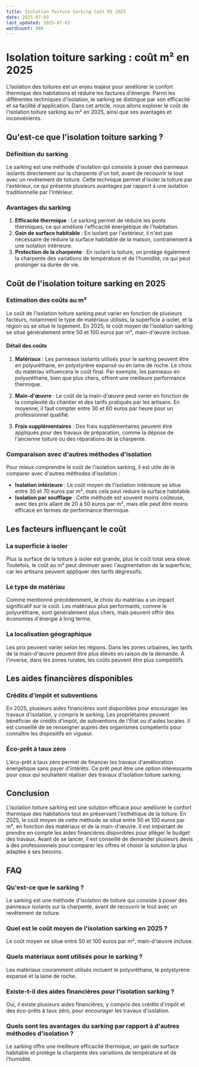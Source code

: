 ```yaml
---
title: Isolation Toiture Sarking Coût M2 2025
date: 2025-07-03
last_updated: 2025-07-03
wordcount: 908
---
```


# Isolation toiture sarking : coût m² en 2025

L'isolation des toitures est un enjeu majeur pour améliorer le confort thermique des habitations et réduire les factures d'énergie. Parmi les différentes techniques d'isolation, le sarking se distingue par son efficacité et sa facilité d'application. Dans cet article, nous allons explorer le coût de l'isolation toiture sarking au m² en 2025, ainsi que ses avantages et inconvénients.

## Qu'est-ce que l'isolation toiture sarking ?

### Définition du sarking

Le sarking est une méthode d'isolation qui consiste à poser des panneaux isolants directement sur la charpente d'un toit, avant de recouvrir le tout avec un revêtement de toiture. Cette technique permet d'isoler la toiture par l'extérieur, ce qui présente plusieurs avantages par rapport à une isolation traditionnelle par l'intérieur.

### Avantages du sarking

1. **Efficacité thermique** : Le sarking permet de réduire les ponts thermiques, ce qui améliore l'efficacité énergétique de l'habitation.
2. **Gain de surface habitable** : En isolant par l'extérieur, il n'est pas nécessaire de réduire la surface habitable de la maison, contrairement à une isolation intérieure.
3. **Protection de la charpente** : En isolant la toiture, on protège également la charpente des variations de température et de l'humidité, ce qui peut prolonger sa durée de vie.

## Coût de l'isolation toiture sarking en 2025

### Estimation des coûts au m²

Le coût de l'isolation toiture sarking peut varier en fonction de plusieurs facteurs, notamment le type de matériaux utilisés, la superficie à isoler, et la région où se situe le logement. En 2025, le coût moyen de l'isolation sarking se situe généralement entre 50 et 100 euros par m², main-d'œuvre incluse.

#### Détail des coûts

1. **Matériaux** : Les panneaux isolants utilisés pour le sarking peuvent être en polyuréthane, en polystyrène expansé ou en laine de roche. Le choix du matériau influencera le coût final. Par exemple, les panneaux en polyuréthane, bien que plus chers, offrent une meilleure performance thermique.
   
2. **Main-d'œuvre** : Le coût de la main-d'œuvre peut varier en fonction de la complexité du chantier et des tarifs pratiqués par les artisans. En moyenne, il faut compter entre 30 et 60 euros par heure pour un professionnel qualifié.

3. **Frais supplémentaires** : Des frais supplémentaires peuvent être appliqués pour des travaux de préparation, comme la dépose de l'ancienne toiture ou des réparations de la charpente.

### Comparaison avec d'autres méthodes d'isolation

Pour mieux comprendre le coût de l'isolation sarking, il est utile de le comparer avec d'autres méthodes d'isolation :

- **Isolation intérieure** : Le coût moyen de l'isolation intérieure se situe entre 30 et 70 euros par m², mais cela peut réduire la surface habitable.
- **Isolation par soufflage** : Cette méthode est souvent moins coûteuse, avec des prix allant de 20 à 50 euros par m², mais elle peut être moins efficace en termes de performance thermique.

## Les facteurs influençant le coût

### La superficie à isoler

Plus la surface de la toiture à isoler est grande, plus le coût total sera élevé. Toutefois, le coût au m² peut diminuer avec l'augmentation de la superficie, car les artisans peuvent appliquer des tarifs dégressifs.

### Le type de matériau

Comme mentionné précédemment, le choix du matériau a un impact significatif sur le coût. Les matériaux plus performants, comme le polyuréthane, sont généralement plus chers, mais peuvent offrir des économies d'énergie à long terme.

### La localisation géographique

Les prix peuvent varier selon les régions. Dans les zones urbaines, les tarifs de la main-d'œuvre peuvent être plus élevés en raison de la demande. À l'inverse, dans les zones rurales, les coûts peuvent être plus compétitifs.

## Les aides financières disponibles

### Crédits d'impôt et subventions

En 2025, plusieurs aides financières sont disponibles pour encourager les travaux d'isolation, y compris le sarking. Les propriétaires peuvent bénéficier de crédits d'impôt, de subventions de l'État ou d'aides locales. Il est conseillé de se renseigner auprès des organismes compétents pour connaître les dispositifs en vigueur.

### Éco-prêt à taux zéro

L'éco-prêt à taux zéro permet de financer les travaux d'amélioration énergétique sans payer d'intérêts. Ce prêt peut être une option intéressante pour ceux qui souhaitent réaliser des travaux d'isolation toiture sarking.

## Conclusion

L'isolation toiture sarking est une solution efficace pour améliorer le confort thermique des habitations tout en préservant l'esthétique de la toiture. En 2025, le coût moyen de cette méthode se situe entre 50 et 100 euros par m², en fonction des matériaux et de la main-d'œuvre. Il est important de prendre en compte les aides financières disponibles pour alléger le budget des travaux. Avant de se lancer, il est conseillé de demander plusieurs devis à des professionnels pour comparer les offres et choisir la solution la plus adaptée à ses besoins.

## FAQ

### Qu'est-ce que le sarking ?

Le sarking est une méthode d'isolation de toiture qui consiste à poser des panneaux isolants sur la charpente, avant de recouvrir le tout avec un revêtement de toiture.

### Quel est le coût moyen de l'isolation sarking en 2025 ?

Le coût moyen se situe entre 50 et 100 euros par m², main-d'œuvre incluse.

### Quels matériaux sont utilisés pour le sarking ?

Les matériaux couramment utilisés incluent le polyuréthane, le polystyrène expansé et la laine de roche.

### Existe-t-il des aides financières pour l'isolation sarking ?

Oui, il existe plusieurs aides financières, y compris des crédits d'impôt et des éco-prêts à taux zéro, pour encourager les travaux d'isolation.

### Quels sont les avantages du sarking par rapport à d'autres méthodes d'isolation ?

Le sarking offre une meilleure efficacité thermique, un gain de surface habitable et protège la charpente des variations de température et de l'humidité.